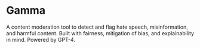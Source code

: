 # Gamma
A content moderation tool to detect and flag hate speech, misinformation, and harmful content.
Built with fairness, mitigation of bias, and explainability in mind.
Powered by GPT-4.
